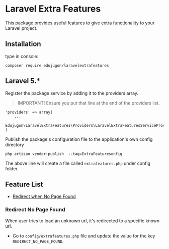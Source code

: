# Laravel Extra Features

This package provides useful features to give extra functionality to your Laravel project.

## Installation

type in console:
```
composer require edujugon/laravelextrafeatures
```

## Laravel 5.*

Register the package service by adding it to the providers array.

> IMPORTANT! Ensure you put that line at the end of the providers list.

```
'providers' => array(
    ...
    Edujugon\LaravelExtraFeatures\Providers\LaravelExtraFeaturesServiceProvider::class
)
```

Publish the package's configuration file to the application's own config directory

```
php artisan vendor:publish  --tag=ExtraFeaturesonfig
```

The above line will create a file called `extrafeatures.php` under config folder. 

## Feature List

*   [Redirect when No Page Found](https://github.com/edujugon/LaravelExtraFeatures#redirect-no-page-found)
   


### Redirect No Page Found

When user tries to load an unknown url, it's redirected to a specific known url.

* Go to `config/extrafeatures.php` file and update the value for the key `REDIRECT_NO_PAGE_FOUND`.